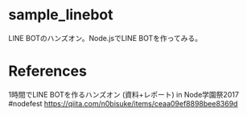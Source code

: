 # sample_linebot
LINE BOTのハンズオン。Node.jsでLINE BOTを作ってみる。

# References
1時間でLINE BOTを作るハンズオン (資料+レポート) in Node学園祭2017 #nodefest https://qiita.com/n0bisuke/items/ceaa09ef8898bee8369d
